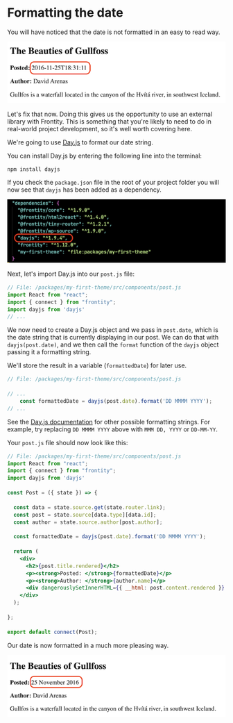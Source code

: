 # Formatting the date

You will have noticed that the date is not formatted in an easy to read way.

<p>
  <img alt="Frontity in the browser" src="../assets/part3img7.png">
</p>

Let's fix that now. Doing this gives us the opportunity to use an external library with Frontity. This is something that you're likely to need to do in real-world project development, so it's well worth covering here.

We're going to use [Day.js](https://day.js.org/) to format our date string.

You can install Day.js by entering the following line into the terminal:

```
npm install dayjs
```

If you check the `package.json` file in the root of your project folder you will now see that `dayjs` has been added as a dependency.

<p>
  <img alt="Dependencies in package.json" src="../assets/part3img8.png">
</p>

Next, let's import Day.js into our `post.js` file:

```jsx
// File: /packages/my-first-theme/src/components/post.js
import React from "react";
import { connect } from "frontity";
import dayjs from 'dayjs'
// ...
```

We now need to create a Day.js object and we pass in `post.date`, which is the date string that is currently displaying in our post. We can do that with `dayjs(post.date)`, and we then call the `format` function of the `dayjs` object passing it a formatting string.

We'll store the result in a variable (`formattedDate`) for later use.

```jsx
// File: /packages/my-first-theme/src/components/post.js

// ...
    const formattedDate = dayjs(post.date).format('DD MMMM YYYY');
// ...
```

See the [Day.js documentation](https://day.js.org/docs/en/display/format) for other possible formatting strings. For example, try replacing `DD MMMM YYYY` above with `MMM DD, YYYY` or `DD-MM-YY`.

Your `post.js` file should now look like this:

```jsx
// File: /packages/my-first-theme/src/components/post.js
import React from "react";
import { connect } from "frontity";
import dayjs from 'dayjs'

const Post = ({ state }) => {

  const data = state.source.get(state.router.link);
  const post = state.source[data.type][data.id];
  const author = state.source.author[post.author];

  const formattedDate = dayjs(post.date).format('DD MMMM YYYY');

  return (
    <div>
      <h2>{post.title.rendered}</h2>
      <p><strong>Posted: </strong>{formattedDate}</p>
      <p><strong>Author: </strong>{author.name}</p>
      <div dangerouslySetInnerHTML={{ __html: post.content.rendered }} />
    </div>
  );

};

export default connect(Post);
```

Our date is now formatted in a much more pleasing way.

<p>
  <img alt="Frontity in the browser" src="../assets/part3img9.png">
</p>